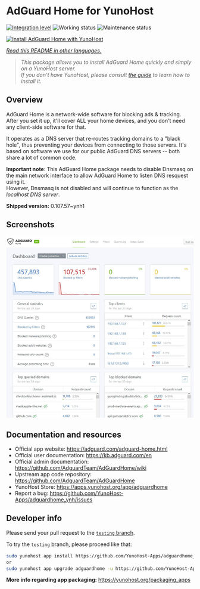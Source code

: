 <!--
N.B.: This README was automatically generated by <https://github.com/YunoHost/apps/tree/master/tools/readme_generator>
It shall NOT be edited by hand.
-->

# AdGuard Home for YunoHost

[![Integration level](https://apps.yunohost.org/badge/integration/adguardhome)](https://ci-apps.yunohost.org/ci/apps/adguardhome/)
![Working status](https://apps.yunohost.org/badge/state/adguardhome)
![Maintenance status](https://apps.yunohost.org/badge/maintained/adguardhome)

[![Install AdGuard Home with YunoHost](https://install-app.yunohost.org/install-with-yunohost.svg)](https://install-app.yunohost.org/?app=adguardhome)

*[Read this README in other languages.](./ALL_README.md)*

> *This package allows you to install AdGuard Home quickly and simply on a YunoHost server.*  
> *If you don't have YunoHost, please consult [the guide](https://yunohost.org/install) to learn how to install it.*

## Overview

AdGuard Home is a network-wide software for blocking ads & tracking. After you set it up, it'll cover ALL your home devices, and you don't need any client-side software for that.

It operates as a DNS server that re-routes tracking domains to a "black hole", thus preventing your devices from connecting to those servers. It's based on software we use for our public AdGuard DNS servers -- both share a lot of common code.

**Important note**: This AdGuard Home package needs to disable Dnsmasq on the main network interface to allow AdGuard Home to listen DNS resquest using it.  
However, Dnsmasq is not disabled and will continue to function as the *localhost DNS server*.


**Shipped version:** 0.107.57~ynh1

## Screenshots

![Screenshot of AdGuard Home](./doc/screenshots/screenshot.jpg)

## Documentation and resources

- Official app website: <https://adguard.com/adguard-home.html>
- Official user documentation: <https://kb.adguard.com/en>
- Official admin documentation: <https://github.com/AdguardTeam/AdGuardHome/wiki>
- Upstream app code repository: <https://github.com/AdguardTeam/AdGuardHome>
- YunoHost Store: <https://apps.yunohost.org/app/adguardhome>
- Report a bug: <https://github.com/YunoHost-Apps/adguardhome_ynh/issues>

## Developer info

Please send your pull request to the [`testing` branch](https://github.com/YunoHost-Apps/adguardhome_ynh/tree/testing).

To try the `testing` branch, please proceed like that:

```bash
sudo yunohost app install https://github.com/YunoHost-Apps/adguardhome_ynh/tree/testing --debug
or
sudo yunohost app upgrade adguardhome -u https://github.com/YunoHost-Apps/adguardhome_ynh/tree/testing --debug
```

**More info regarding app packaging:** <https://yunohost.org/packaging_apps>
